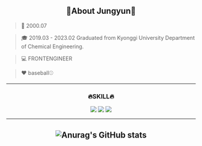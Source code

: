<div align="center" >

<h2>🩵About Jungyun🩵</h2>

</div>

>🎉 2000.07

>🎓 2019.03 - 2023.02 Graduated from Kyonggi University Department of Chemical Engineering.

>💻 FRONTENGINEER

>❤️ baseball⚾️ 

---

<div align="center" >

<h3>🔥SKILL🔥</h3>

<img src="https://img.shields.io/badge/html5-E34F26?style=for-the-badge&logo=html5&logoColor=white">
<img src="https://img.shields.io/badge/css3-1572B6?style=for-the-badge&logo=css3&logoColor=white">
<img src="https://img.shields.io/badge/JavaScript-F7DF1E?style=for-the-badge&logo=javascript&logoColor=white">



---
![Anurag's GitHub stats](https://github-readme-stats.vercel.app/api?username=yun0727&theme=dark&show_icons=true)
---
</div>